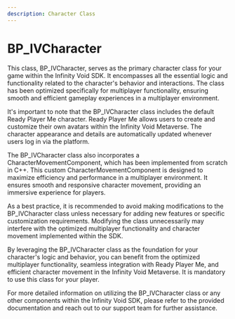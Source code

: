 ```yaml
---
description: Character Class
---
```


# BP\_IVCharacter

This class, BP\_IVCharacter, serves as the primary character class for your game within the Infinity Void SDK. It encompasses all the essential logic and functionality related to the character's behavior and interactions. The class has been optimized specifically for multiplayer functionality, ensuring smooth and efficient gameplay experiences in a multiplayer environment.

It's important to note that the BP\_IVCharacter class includes the default Ready Player Me character. Ready Player Me allows users to create and customize their own avatars within the Infinity Void Metaverse. The character appearance and details are automatically updated whenever users log in via the platform.

The BP\_IVCharacter class also incorporates a CharacterMovementComponent, which has been implemented from scratch in C++. This custom CharacterMovementComponent is designed to maximize efficiency and performance in a multiplayer environment. It ensures smooth and responsive character movement, providing an immersive experience for players.

As a best practice, it is recommended to avoid making modifications to the BP\_IVCharacter class unless necessary for adding new features or specific customization requirements. Modifying the class unnecessarily may interfere with the optimized multiplayer functionality and character movement implemented within the SDK.

By leveraging the BP\_IVCharacter class as the foundation for your character's logic and behavior, you can benefit from the optimized multiplayer functionality, seamless integration with Ready Player Me, and efficient character movement in the Infinity Void Metaverse. It is mandatory to use this class for your player.

For more detailed information on utilizing the BP\_IVCharacter class or any other components within the Infinity Void SDK, please refer to the provided documentation and reach out to our support team for further assistance.
